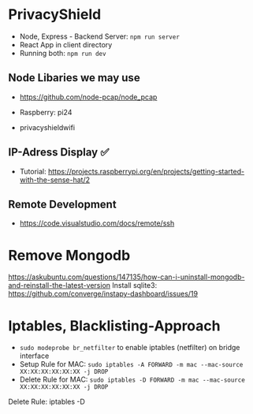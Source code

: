 # PrivacyShield
- Node, Express - Backend Server: `npm run server`
- React App in client directory
- Running both: `npm run dev`


## Node Libaries we may use
- https://github.com/node-pcap/node_pcap
 

- Raspberry: pi24
- privacyshieldwifi 


## IP-Adress Display ✅
- Tutorial: https://projects.raspberrypi.org/en/projects/getting-started-with-the-sense-hat/2 

## Remote Development
- https://code.visualstudio.com/docs/remote/ssh


# Remove Mongodb
https://askubuntu.com/questions/147135/how-can-i-uninstall-mongodb-and-reinstall-the-latest-version
Install sqlite3: https://github.com/converge/instapy-dashboard/issues/19


# Iptables, Blacklisting-Approach
- `sudo modeprobe br_netfilter` to enable iptables (netfilter) on bridge interface
-  Setup Rule for MAC: `sudo iptables -A FORWARD -m mac --mac-source XX:XX:XX:XX:XX:XX -j DROP`
- Delete Rule for MAC: `sudo iptables -D FORWARD -m mac --mac-source XX:XX:XX:XX:XX:XX -j DROP`



Delete Rule:
iptables -D 
